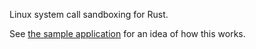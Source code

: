 Linux system call sandboxing for Rust.

See [the sample application](example.rs) for an idea of how this works.
